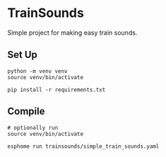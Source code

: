 # TrainSounds

Simple project for making easy train sounds.

## Set Up

```
python -m venv venv
source venv/bin/activate

pip install -r requirements.txt
```

## Compile

```
# optionally run
source venv/bin/activate

esphome run trainsounds/simple_train_sounds.yaml
```

